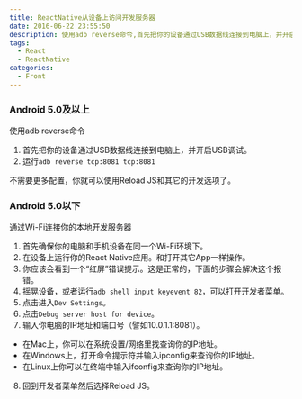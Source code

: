 ```yaml
---
title: ReactNative从设备上访问开发服务器
date: 2016-06-22 23:55:50
description: 使用adb reverse命令,首先把你的设备通过USB数据线连接到电脑上，并开启USB调试，运行adb reverse tcp:8081 tcp:8081。不需要更多配置，你就可以使用Reload JS和其它的开发选项了。
tags:
  - React
  - ReactNative
categories:
  - Front
---
```

### Android 5.0及以上

使用adb reverse命令

1. 首先把你的设备通过USB数据线连接到电脑上，并开启USB调试。
2. 运行`adb reverse tcp:8081 tcp:8081`

不需要更多配置，你就可以使用Reload JS和其它的开发选项了。

### Android 5.0以下

通过Wi-Fi连接你的本地开发服务器
1. 首先确保你的电脑和手机设备在同一个Wi-Fi环境下。
2. 在设备上运行你的React Native应用。和打开其它App一样操作。
3. 你应该会看到一个“红屏”错误提示。这是正常的，下面的步骤会解决这个报错。
4. 摇晃设备，或者运行`adb shell input keyevent 82`，可以打开开发者菜单。
5. 点击进入`Dev Settings`。
6. 点击`Debug server host for device`。
7. 输入你电脑的IP地址和端口号（譬如10.0.1.1:8081）。
  - 在Mac上，你可以在系统设置/网络里找查询你的IP地址。
  - 在Windows上，打开命令提示符并输入ipconfig来查询你的IP地址。
  - 在Linux上你可以在终端中输入ifconfig来查询你的IP地址。
8. 回到开发者菜单然后选择Reload JS。
